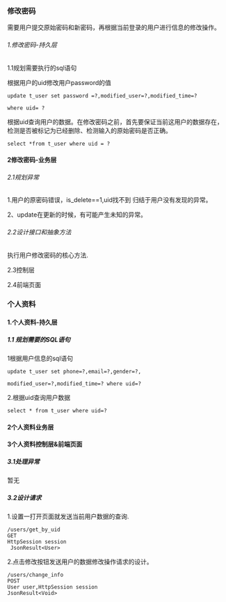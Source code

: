 ### 修改密码

需要用户提交原始密码和新密码，再根据当前登录的用户进行信息的修改操作。

###### 1.修改密码-持久层

1.1规划需要执行的sql语句

根据用户的uid修改用户password的值

```mysql
update t_user set password =?,modified_user=?,modified_time=?

where uid= ?
```

根据uid查询用户的数据。在修改密码之前，首先要保证当前这用户的数据存在，检测是否被标记为已经删除、检测输入的原始密码是否正确。

```mysql
select *from t_user where uid = ?
```

#### 2修改密码-业务层

###### 2.1规划异常

1.用户的原密码错误，is_delete==1,uid找不到  归结于用户没有发现的异常。

2、update在更新的时候，有可能产生未知的异常。

###### 2.2设计接口和抽象方法

执行用户修改密码的核心方法.

2.3控制层

2.4前端页面

### 个人资料

#### 1.个人资料-持久层

##### 1.1	规划需要的SQL语句

1根据用户信息的sql语句

```mysql
update t_user set phone=?,email=?,gender=?,

modified_user=?,modified_time=? where uid=?
```

2.根据uid查询用户数据

```mysql
select * from t_user where uid=?
```

#### 2个人资料业务层

#### 3个人资料控制层&前端页面

##### 3.1处理异常

暂无

##### 3.2设计请求

1.设置一打开页面就发送当前用户数据的查询.

```http
/users/get_by_uid
GET
HttpSession session
 JsonResult<User>
```

2.点击修改按钮发送用户的数据修改操作请求的设计。

```http
/users/change_info
POST
User user,HttpSession session
JsonResult<Void>
```

